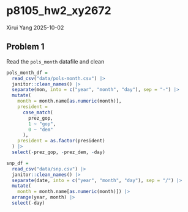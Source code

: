 p8105_hw2_xy2672
================
Xirui Yang
2025-10-02

## Problem 1

Read the `pols_month` datafile and clean

``` r
pols_month_df = 
  read_csv("data/pols-month.csv") |> 
  janitor::clean_names() |> 
  separate(mon, into = c("year", "month", "day"), sep = "-") |> 
  mutate(
    month = month.name[as.numeric(month)],
    president = 
      case_match(
        prez_gop,
        1 ~ "gop",
        0 ~ "dem"
      ),
    president = as.factor(president)
  ) |> 
  select(-prez_gop, -prez_dem, -day)
```

``` r
snp_df = 
  read_csv("data/snp.csv") |> 
  janitor::clean_names() |> 
  separate(date, into = c("year", "month", "day"), sep = "/") |> 
  mutate(
    month = month.name[as.numeric(month)]) |> 
  arrange(year, month) |> 
  select(-day)
```
